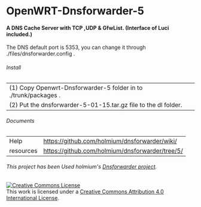 # OpenWRT-Dnsforwarder-5
#### A DNS Cache Server with TCP ,UDP & GfwList. (Interface of Luci included.)

The DNS default port is 5353, you can change it through ./files/dnsforwarder.config .

###### Install
| | |
| --------   | :----  |
| (1) Copy Openwrt-Dnsforwarder-5 folder in to ./trunk/packages . |
| (2) Put the dnsforwarder-5-01-15.tar.gz file to the dl folder. |






###### Documents
| | |
| --------   | :----  |
| Help | https://github.com/holmium/dnsforwarder/wiki/ |
| resources | https://github.com/holmium/dnsforwarder/tree/5/ |

###### This project has been Used holmium's <a href="https://github.com/holmium/dnsforwarder/tree/5/">Dnsforwarder project</a>.
<a rel="license" href="http://creativecommons.org/licenses/by/4.0/"><img alt="Creative Commons License" style="border-width:0" src="https://i.creativecommons.org/l/by/4.0/88x31.png" /></a><br />This work is licensed under a <a rel="license" href="http://creativecommons.org/licenses/by/4.0/">Creative Commons Attribution 4.0 International License</a>.
